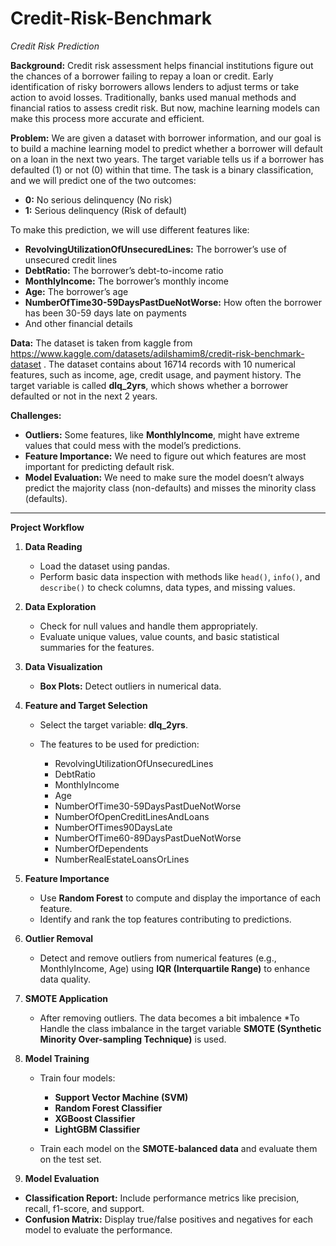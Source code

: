 # Credit-Risk-Benchmark

*Credit Risk Prediction*

**Background:**
Credit risk assessment helps financial institutions figure out the chances of a borrower failing to repay a loan or credit. Early identification of risky borrowers allows lenders to adjust terms or take action to avoid losses. Traditionally, banks used manual methods and financial ratios to assess credit risk. But now, machine learning models can make this process more accurate and efficient.

**Problem:**
We are given a dataset with borrower information, and our goal is to build a machine learning model to predict whether a borrower will default on a loan in the next two years. The target variable tells us if a borrower has defaulted (1) or not (0) within that time. The task is a binary classification, and we will predict one of the two outcomes:

* **0:** No serious delinquency (No risk)
* **1:** Serious delinquency (Risk of default)

To make this prediction, we will use different features like:

* **RevolvingUtilizationOfUnsecuredLines:** The borrower’s use of unsecured credit lines
* **DebtRatio:** The borrower’s debt-to-income ratio
* **MonthlyIncome:** The borrower’s monthly income
* **Age:** The borrower’s age
* **NumberOfTime30-59DaysPastDueNotWorse:** How often the borrower has been 30-59 days late on payments
* And other financial details

**Data:**
The dataset is taken from kaggle from https://www.kaggle.com/datasets/adilshamim8/credit-risk-benchmark-dataset .
The dataset contains about 16714 records with 10 numerical features, such as income, age, credit usage, and payment history. The target variable is called **dlq_2yrs**, which shows whether a borrower defaulted or not in the next 2 years.

**Challenges:**

* **Outliers:** Some features, like **MonthlyIncome**, might have extreme values that could mess with the model’s predictions.
* **Feature Importance:** We need to figure out which features are most important for predicting default risk.
* **Model Evaluation:** We need to make sure the model doesn’t always predict the majority class (non-defaults) and misses the minority class (defaults).

---

**Project Workflow**

1. **Data Reading**

   * Load the dataset using pandas.
   * Perform basic data inspection with methods like `head()`, `info()`, and `describe()` to check columns, data types, and missing values.

2. **Data Exploration**

   * Check for null values and handle them appropriately.
   * Evaluate unique values, value counts, and basic statistical summaries for the features.

3. **Data Visualization**

   * **Box Plots:** Detect outliers in numerical data.

5. **Feature and Target Selection**

   * Select the target variable: **dlq_2yrs**.
   * The features to be used for prediction:

     * RevolvingUtilizationOfUnsecuredLines
     * DebtRatio
     * MonthlyIncome
     * Age
     * NumberOfTime30-59DaysPastDueNotWorse
     * NumberOfOpenCreditLinesAndLoans
     * NumberOfTimes90DaysLate
     * NumberOfTime60-89DaysPastDueNotWorse
     * NumberOfDependents
     * NumberRealEstateLoansOrLines

6. **Feature Importance**

   * Use **Random Forest** to compute and display the importance of each feature.
   * Identify and rank the top features contributing to predictions.

7. **Outlier Removal**

   * Detect and remove outliers from numerical features (e.g., MonthlyIncome, Age) using **IQR (Interquartile Range)** to enhance data quality.

8. **SMOTE Application**

   * After removing outliers. The data becomes a bit imbalence
   *To  Handle the class imbalance in the target variable **SMOTE (Synthetic Minority Over-sampling Technique)** is used.

9. **Model Training**

   * Train four models:

     * **Support Vector Machine (SVM)**
     * **Random Forest Classifier**
     * **XGBoost Classifier**
     * **LightGBM Classifier**
   * Train each model on the **SMOTE-balanced data** and evaluate them on the test set.

10. **Model Evaluation**

   * **Classification Report:** Include performance metrics like precision, recall, f1-score, and support.
   * **Confusion Matrix:** Display true/false positives and negatives for each model to evaluate the performance.
